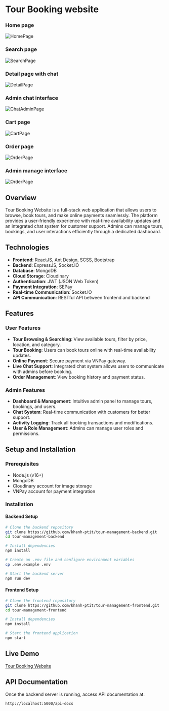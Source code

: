 # Tour Booking website

### Home page

![HomePage](./demo//home.png)

### Search page

![SearchPage](./demo//search.png)

### Detail page with chat

![DetailPage](./demo//detail.png)

### Admin chat interface

![ChatAdminPage](./demo//chatadmin.png)

### Cart page

![CartPage](./demo//cart.png)

### Order page

![OrderPage](./demo//order_unpaid.png)

### Admin manage interface

![OrderPage](./demo//admin_manage.png)

## Overview

Tour Booking Website is a full-stack web application that allows users to browse, book tours, and make online payments seamlessly. The platform provides a user-friendly experience with real-time availability updates and an integrated chat system for customer support. Admins can manage tours, bookings, and user interactions efficiently through a dedicated dashboard.

## Technologies

- **Frontend**: ReactJS, Ant Design, SCSS, Bootstrap
- **Backend**: ExpressJS, Socket.IO
- **Database**: MongoDB
- **Cloud Storage**: Cloudinary
- **Authentication**: JWT (JSON Web Token)
- **Payment Integration**: SEPay
- **Real-time Communication**: Socket.IO
- **API Communication**: RESTful API between frontend and backend

## Features

### User Features

- **Tour Browsing & Searching**: View available tours, filter by price, location, and category.
- **Tour Booking**: Users can book tours online with real-time availability updates.
- **Online Payment**: Secure payment via VNPay gateway.
- **Live Chat Support**: Integrated chat system allows users to communicate with admins before booking.
- **Order Management**: View booking history and payment status.

### Admin Features

- **Dashboard & Management**: Intuitive admin panel to manage tours, bookings, and users.
- **Chat System**: Real-time communication with customers for better support.
- **Activity Logging**: Track all booking transactions and modifications.
- **User & Role Management**: Admins can manage user roles and permissions.

## Setup and Installation

### Prerequisites

- Node.js (v16+)
- MongoDB
- Cloudinary account for image storage
- VNPay account for payment integration

### Installation

#### Backend Setup

```bash
# Clone the backend repository
git clone https://github.com/khanh-ptit/tour-management-backend.git
cd tour-management-backend

# Install dependencies
npm install

# Create an .env file and configure environment variables
cp .env.example .env

# Start the backend server
npm run dev
```

#### Frontend Setup

```bash
# Clone the frontend repository
git clone https://github.com/khanh-ptit/tour-management-frontend.git
cd tour-management-frontend

# Install dependencies
npm install

# Start the frontend application
npm start
```

## Live Demo

[Tour Booking Website](https://tour-management-frontend-khaki.vercel.app)

## API Documentation

Once the backend server is running, access API documentation at:

```
http://localhost:5000/api-docs
```
